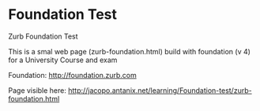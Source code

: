 Foundation Test
===============

Zurb Foundation Test

This is a smal web page (zurb-foundation.html) build with foundation (v 4) for a University Course and exam

Foundation: http://foundation.zurb.com

Page visible here: http://jacopo.antanix.net/learning/Foundation-test/zurb-foundation.html

